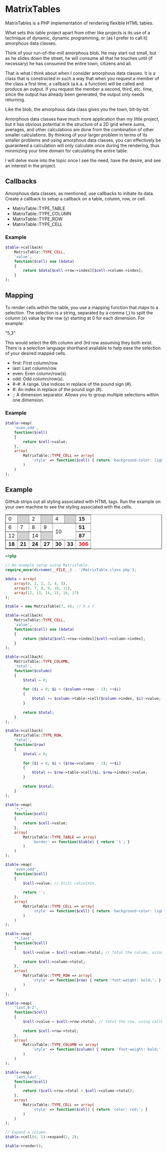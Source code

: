 MatrixTables
============

MatrixTables is a PHP implementation of rendering flexible HTML tables. 

What sets this table project apart from other like projects is its use of a technique of dynamic, dynamic programming, or 
(as I prefer to call it) amorphous data classes.

Think of your run-of-the-mill amorphous blob. He may start out small, but as he slides down the street, he will consume all that he touches until (if necessary) he has consumed the entire town, citizens and all.

That is what I think about when I consider amorphous data classes. It is a class that is constructed in such a way
that when you request a member of the class a first time, a callback (a.k.a. a function) will be called and produce an output. If you request the member a second, third, etc. time, since the output has already been generated, the output only needs returning.

Like the blob, the amorphous data class gives you the town, bit-by-bit.

Amorphous data classes have much more application than my little project, but it has obvious potential in the structure of a 2D grid where sums, averages, and other calculations are done from the combination of other smaller calculations. By thinking of your larger problem in terms of its smaller problems and using amorphous data classes, you can effectively be guaranteed a calculation will only calculate once during the rendering, thus minimizing your time domain for calculating the entire table.

I will delve more into the topic once I see the need, have the desire, and see an interest in the project.

## Callbacks

Amorphous data classes, as mentioned, use callbacks to initiate its data. Create a callback to setup a callback on a table, column, row, or cell.

* MatrixTable::TYPE_TABLE
* MatrixTable::TYPE_COLUMN
* MatrixTable::TYPE_ROW
* MatrixTable::TYPE_CELL

### Example

```php
$table->callback(
	MatrixTable::TYPE_CELL, 
	'value',
	function($cell) use ($data)
	{
		return $data[$cell->row->index][$cell->column->index];
	}
);
```

## Mapping

To render cells within the table, you use a mapping function that maps to a selection. The selection is a string, separated by a comma (,) to split the column (x) value by the row (y) starting at 0 for each dimension. For example:

"5,3"

This would select the 6th column and 3rd row assuming they both exist. There is a selection language shorthand available to help ease the selection of your desired mapped cells.

* first: First column/row.
* last: Last column/row.
* even: Even column/row(s).
* odd: Odd column/row(s).
* #-#: A range. Use indices in replace of the pound sign (#).
* #: An index in replace of the pound sign (#).
* ;: A dimension separator. Allows you to group multiple selections within one dimension.

### Example

```php
$table->map(
	'even,odd',
	function($cell)
	{
		return $cell->value;
	},
	array(
		MatrixTable::TYPE_CELL => array(
			'style' => function($cell) { return 'background-color: lightgrey;'; }
		)
	)
);
```

## Example

GitHub strips out all styling associated with HTML tags. Run the example on your own machine to see the styling associated with the cells.

<table border="1">
	<tr>
		<td colspan="1" rowspan="1">0</td>
		<td colspan="1" rowspan="1" style="background-color: lightgrey;"></td>
		<td colspan="1" rowspan="1">2</td>
		<td colspan="1" rowspan="1" style="background-color: lightgrey;"></td>
		<td colspan="1" rowspan="1">4</td>
		<td colspan="1" rowspan="1" style="background-color: lightgrey;"></td>
		<td colspan="1" rowspan="1" style="font-weight: bold;">15</td>
	</tr>
	<tr>
		<td colspan="1" rowspan="1">6</td>
		<td colspan="1" rowspan="1">7</td>
		<td colspan="1" rowspan="1">8</td>
		<td colspan="1" rowspan="1">9</td>
		<td colspan="2" rowspan="2">10</td>
		<td colspan="1" rowspan="1" style="font-weight: bold;">51</td>
	</tr>
	<tr>
		<td colspan="1" rowspan="1">12</td>
		<td colspan="1" rowspan="1" style="background-color: lightgrey;"></td>
		<td colspan="1" rowspan="1">14</td>
		<td colspan="1" rowspan="1" style="background-color: lightgrey;"></td>
		<td colspan="1" rowspan="1" style="font-weight: bold;">87</td>
	</tr>
	<tr style="font-weight: bold;">
		<td colspan="1" rowspan="1">18</td>
		<td colspan="1" rowspan="1">21</td>
		<td colspan="1" rowspan="1">24</td>
		<td colspan="1" rowspan="1">27</td>
		<td colspan="1" rowspan="1">30</td>
		<td colspan="1" rowspan="1">33</td>
		<td colspan="1" rowspan="1" style="color: red;" style="font-weight: bold;">306</td>
	</tr>
</table>

```php
<?php

// An example setup using MatrixTable.
require_once(dirname(__FILE__) . '/MatrixTable.class.php');

$data = array(
	array(0, 1, 2, 3, 4, 5),
	array(6, 7, 8, 9, 10, 11),
	array(12, 13, 14, 15, 16, 17)
);

$table = new MatrixTable(7, 4); // X x Y

$table->callback(
	MatrixTable::TYPE_CELL, 
	'value',
	function($cell) use ($data)
	{
		return @$data[$cell->row->index][$cell->column->index];
	}
);

$table->callback(
	MatrixTable::TYPE_COLUMN, 
	'total',
	function($column)
	{
		$total = 0;
			
		for ($i = 0; $i < ($column->rows - 1); ++$i)
		{
			$total += $column->table->cell($column->index, $i)->value;
		}
		
		return $total;
	}
);

$table->callback(
	MatrixTable::TYPE_ROW, 
	'total',
	function($row)
	{
		$total = 0;
			
		for ($i = 0; $i < ($row->columns - 1); ++$i)
		{
			$total += $row->table->cell($i, $row->index)->value;
		}
		
		return $total;
	}
);

$table->map(
	'*,*', 
	function($cell)
	{
		return $cell->value;
	},
	array(
		MatrixTable::TYPE_TABLE => array(
			'border' => function($table) { return '1'; }
		)
	)
);

$table->map(
	'even,odd',
	function($cell)
	{
		$cell->value; // Still calculate.
		
		return '';
	},
	array(
		MatrixTable::TYPE_CELL => array(
			'style' => function($cell) { return 'background-color: lightgrey;'; }
		)
	)
);

$table->map(
	'*,last',
	function($cell)
	{
		$cell->value = $cell->column->total; // Total the column, using callbacks. Guaranteed to run only once.
	
		return $cell->column->total;
	},
	array(
		MatrixTable::TYPE_ROW => array(
			'style' => function($row) { return 'font-weight: bold;'; }
		)
	)
);

$table->map(
	'last,0-2',
	function($cell)
	{
		$cell->value = $cell->row->total; // Total the row, using callbacks. Guaranteed to run only once.
	
		return $cell->row->total;
	},
	array(
		MatrixTable::TYPE_COLUMN => array(
			'style' => function($column) { return 'font-weight: bold;'; }
		)
	)
);

$table->map(
	'last,last',
	function($cell)
	{
		return ($cell->row->total + $cell->column->total);
	},
	array(
		MatrixTable::TYPE_CELL => array(
			'style' => function($cell) { return 'color: red;'; }
		)
	)
);

// Expand a column.
$table->cell(4, 1)->expand(2, 2);

$table->render();
```
